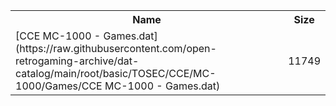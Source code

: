 <table>
<tr><th>Name</th><th>Size</th></tr>
<tr><td>[CCE MC-1000 - Games.dat](https://raw.githubusercontent.com/open-retrogaming-archive/dat-catalog/main/root/basic/TOSEC/CCE/MC-1000/Games/CCE MC-1000 - Games.dat)</td><td>11749</td></tr>
</table>
